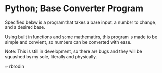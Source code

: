# Python; Base Converter Program

Specified below is a program that takes a base input, a number to change, and a desired base.

Using built in functions and some mathematics, this program is made to be simple and convient, so numbers can be converted with ease.

Note: This is still in development, so there are bugs and they will be squashed by my sole, literally and physically.

~ rbrodin
